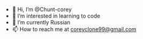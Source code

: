 - 👋 Hi, I’m @Chunt-corey
- 👀 I’m interested in learning to code
- 🌱 I’m currently Russian 
- 📫 How to reach me at coreyclone99@gmail.com
